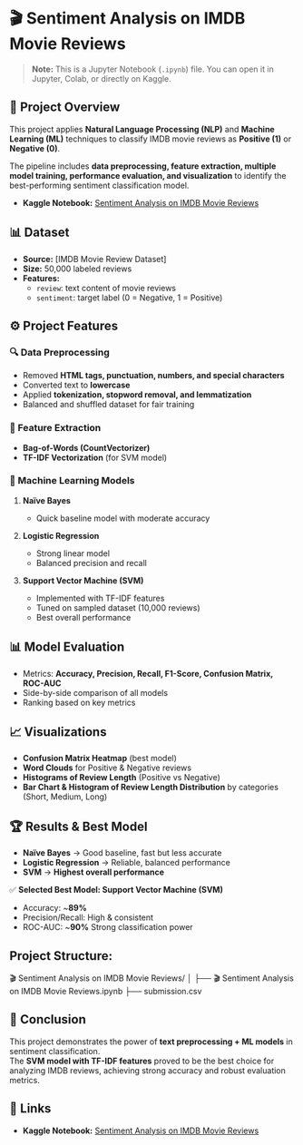 
# 🎬 Sentiment Analysis on IMDB Movie Reviews

> **Note:** This is a Jupyter Notebook (`.ipynb`) file. You can open it in Jupyter, Colab, or directly on Kaggle.

## 📌 Project Overview
This project applies **Natural Language Processing (NLP)** and **Machine Learning (ML)** techniques to classify IMDB movie reviews as **Positive (1)** or **Negative (0)**.  

The pipeline includes **data preprocessing, feature extraction, multiple model training, performance evaluation, and visualization** to identify the best-performing sentiment classification model.

- **Kaggle Notebook:** [Sentiment Analysis on IMDB Movie Reviews](https://www.kaggle.com/code/waarihaasim/sentiment-analysis-on-imdb-movie-reviews)



## 📊 Dataset
- **Source:** [IMDB Movie Review Dataset]  
- **Size:** 50,000 labeled reviews  
- **Features:**  
  - `review`: text content of movie reviews  
  - `sentiment`: target label (0 = Negative, 1 = Positive)  


## ⚙️ Project Features

### 🔍 Data Preprocessing
- Removed **HTML tags, punctuation, numbers, and special characters**  
- Converted text to **lowercase**  
- Applied **tokenization, stopword removal, and lemmatization**  
- Balanced and shuffled dataset for fair training  

### 🧩 Feature Extraction
- **Bag-of-Words (CountVectorizer)**  
- **TF-IDF Vectorization** (for SVM model)  

### 🤖 Machine Learning Models
1. **Naïve Bayes**  
   - Quick baseline model with moderate accuracy  

2. **Logistic Regression**  
   - Strong linear model  
   - Balanced precision and recall  

3. **Support Vector Machine (SVM)**  
   - Implemented with TF-IDF features  
   - Tuned on sampled dataset (10,000 reviews)  
   - Best overall performance  


## 📊 Model Evaluation
- Metrics: **Accuracy, Precision, Recall, F1-Score, Confusion Matrix, ROC-AUC**  
- Side-by-side comparison of all models  
- Ranking based on key metrics  


## 📈 Visualizations
- **Confusion Matrix Heatmap** (best model)  
- **Word Clouds** for Positive & Negative reviews  
- **Histograms of Review Length** (Positive vs Negative)  
- **Bar Chart & Histogram of Review Length Distribution** by categories (Short, Medium, Long)  


## 🏆 Results & Best Model
- **Naïve Bayes** → Good baseline, fast but less accurate  
- **Logistic Regression** → Reliable, balanced performance  
- **SVM** → **Highest overall performance**  

✅ **Selected Best Model: Support Vector Machine (SVM)**   
- Accuracy: ~**89%**  
- Precision/Recall: High & consistent  
- ROC-AUC: ~**90%** Strong classification power
  
## Project Structure:
🎬 Sentiment Analysis on IMDB Movie Reviews/
│
├── 🎬 Sentiment Analysis on IMDB Movie Reviews.ipynb
├── submission.csv


## 📌 Conclusion
This project demonstrates the power of **text preprocessing + ML models** in sentiment classification.  
The **SVM model with TF-IDF features** proved to be the best choice for analyzing IMDB reviews, achieving strong accuracy and robust evaluation metrics.



## 📂 Links
- **Kaggle Notebook:** [Sentiment Analysis on IMDB Movie Reviews](https://www.kaggle.com/code/waarihaasim/sentiment-analysis-on-imdb-movie-reviews)

